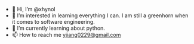 - 👋 Hi, I’m @xhynol
- 👀 I’m interested in learning everything I can. I am still a greenhorn when it comes to software engineering.
- 🌱 I’m currently learning about python.
- 📫 How to reach me yjiang0229@gmail.com

<!---
xhynol/xhynol is a ✨ special ✨ repository because its `README.md` (this file) appears on your GitHub profile.
You can click the Preview link to take a look at your changes.
--->
